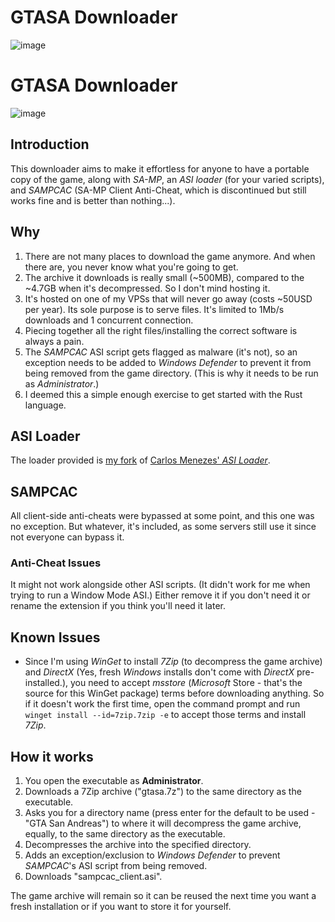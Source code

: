 # GTASA Downloader

![image](https://github.com/VIRUXE/gtasa-dl/assets/1616657/30d37642-ada4-49f7-b943-eb4dfdd084bb)

# GTASA Downloader

![image](https://github.com/VIRUXE/gtasa-dl/assets/1616657/30d37642-ada4-49f7-b943-eb4dfdd084bb)

## Introduction

This downloader aims to make it effortless for anyone to have a portable copy of the game, along with *SA-MP*, an *ASI loader* (for your varied scripts), and *SAMPCAC* (SA-MP Client Anti-Cheat, which is discontinued but still works fine and is better than nothing...).

## Why

1. There are not many places to download the game anymore. And when there are, you never know what you're going to get.
2. The archive it downloads is really small (~500MB), compared to the ~4.7GB when it's decompressed. So I don't mind hosting it.
3. It's hosted on one of my VPSs that will never go away (costs ~50USD per year). Its sole purpose is to serve files. It's limited to 1Mb/s downloads and 1 concurrent connection.
4. Piecing together all the right files/installing the correct software is always a pain.
5. The *SAMPCAC* ASI script gets flagged as malware (it's not), so an exception needs to be added to *Windows Defender* to prevent it from being removed from the game directory. (This is why it needs to be run as *Administrator*.)
6. I deemed this a simple enough exercise to get started with the Rust language.

## ASI Loader

The loader provided is [my fork](https://github.com/viruxe/sa-asi-loader) of [Carlos Menezes' *ASI Loader*](https://github.com/carlos-menezes/sa-asi-loader).

## SAMPCAC

All client-side anti-cheats were bypassed at some point, and this one was no exception. But whatever, it's included, as some servers still use it since not everyone can bypass it.

### Anti-Cheat Issues

It might not work alongside other ASI scripts. (It didn't work for me when trying to run a Window Mode ASI.) Either remove it if you don't need it or rename the extension if you think you'll need it later.

## Known Issues

- Since I'm using *WinGet* to install *7Zip* (to decompress the game archive) and *DirectX* (Yes, fresh *Windows* installs don't come with *DirectX* pre-installed.), you need to accept *msstore* (*Microsoft* Store - that's the source for this WinGet package) terms before downloading anything. So if it doesn't work the first time, open the command prompt and run `winget install --id=7zip.7zip -e` to accept those terms and install *7Zip*.

## How it works

1. You open the executable as **Administrator**.
2. Downloads a 7Zip archive ("gtasa.7z") to the same directory as the executable.
3. Asks you for a directory name (press enter for the default to be used - "GTA San Andreas") to where it will decompress the game archive, equally, to the same directory as the executable.
4. Decompresses the archive into the specified directory.
5. Adds an exception/exclusion to *Windows Defender* to prevent *SAMPCAC*'s ASI script from being removed.
6. Downloads "sampcac_client.asi".

The game archive will remain so it can be reused the next time you want a fresh installation or if you want to store it for yourself.
